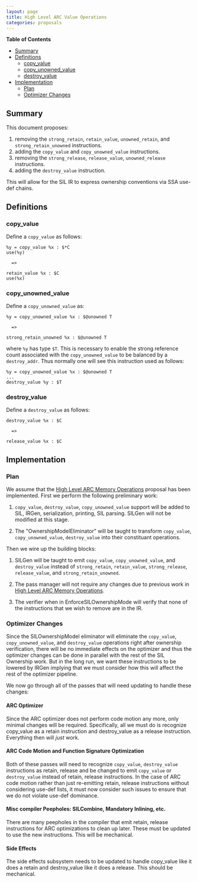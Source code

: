 ```yaml
---
layout: page
title: High Level ARC Value Operations
categories: proposals
---
```


<!-- markdown-toc start - Don't edit this section. Run M-x markdown-toc-generate-toc again -->
**Table of Contents**

- [Summary](##summary)
- [Definitions](##definitions)
    - [copy_value](##copyvalue)
    - [copy_unowned_value](##copyunownedvalue)
    - [destroy_value](##destroyvalue)
- [Implementation](##implementation)
    - [Plan](##plan)
    - [Optimizer Changes](##optimizer-changes)

<!-- markdown-toc end -->

## Summary

This document proposes:

1. removing the `strong_retain`, `retain_value`, `unowned_retain`, and
   `strong_retain_unowned` instructions.
2. adding the `copy_value` and `copy_unowned_value` instructions.
3. removing the `strong_release`, `release_value`, `unowned_release`
   instructions.
4. adding the `destroy_value` instruction.

This will allow for the SIL IR to express ownership conventions via SSA use-def
chains.

## Definitions

### copy_value

Define a `copy_value` as follows:

    %y = copy_value %x : $*C
    use(%y)

      =>

    retain_value %x : $C
    use(%x)

### copy_unowned_value

Define a `copy_unowned_value` as:

    %y = copy_unowned_value %x : $@unowned T

      =>

    strong_retain_unowned %x : $@unowned T

where `%y` has type `$T`. This is necessary to enable the strong reference count
associated with the `copy_unowned_value` to be balanced by a
`destroy_addr`. Thus normally one will see this instruction used as follows:

    %y = copy_unowned_value %x : $@unowned T
    ...
    destroy_value %y : $T

### destroy_value

Define a `destroy_value` as follows:

    destroy_value %x : $C

      =>

    release_value %x : $C

## Implementation

### Plan

We assume that
the [High Level ARC Memory Operations](high-level-arc-memory-operations)
proposal has been implemented. First we perform the following preliminary work:

1. `copy_value`, `destroy_value`, `copy_unowned_value` support will be added to
   SIL, IRGen, serialization, printing, SIL parsing. SILGen will not be modified
   at this stage.

2. The "OwnershipModelEliminator" will be taught to transform `copy_value`,
   `copy_unowned_value`, `destroy_value` into their constituant operations.

Then we wire up the building blocks:

1. SILGen will be taught to emit `copy_value`, `copy_unowned_value`, and
   `destroy_value` instead of `strong_retain`, `retain_value`, `strong_release`,
   `release_value`, and `strong_retain_unowned`.

2. The pass manager will not require any changes due to previous work
   in [High Level ARC Memory Operations](high-level-arc-memory-operations).

3. The verifier when in EnforceSILOwnershipMode will verify that none of the
   instructions that we wish to remove are in the IR.

### Optimizer Changes

Since the SILOwnershipModel eliminator will eliminate the `copy_value`,
`copy_unowned_value`, and `destroy_value` operations right after ownership
verification, there will be no immediate effects on the optimizer and thus the
optimizer changes can be done in parallel with the rest of the SIL Ownership
work. But in the long run, we want these instructions to be lowered by IRGen
implying that we must consider how this will affect the rest of the optimizer
pipeline.

We now go through all of the passes that will need updating to handle these
changes:

#### ARC Optimizer

Since the ARC optimizer does not perform code motion any more, only minimal
changes will be required. Specifically, all we must do is recognize copy_value
as a retain instruction and destroy_value as a release instruction. Everything
then will *just* work.

#### ARC Code Motion and Function Signature Optimization

Both of these passes will need to recognize `copy_value`, `destroy_value`
instructions as retain, release and be changed to emit `copy_value` or
`destroy_value` instead of retain, release instructions. In the case of ARC code
motion rather than just re-emitting retain, release instructions without
considering use-def lists, it must now consider such issues to ensure that we do
not violate use-def dominance.

#### Misc compiler Peepholes: SILCombine, Mandatory Inlining, etc.

There are many peepholes in the compiler that emit retain, release instructions
for ARC optimizations to clean up later. These must be updated to use the new
instructions. This will be mechanical.

#### Side Effects

The side effects subsystem needs to be updated to handle copy_value like it does
a retain and destroy_value like it does a release. This should be mechanical.

